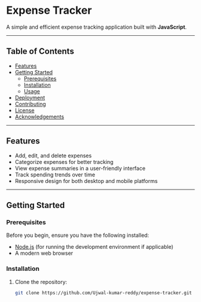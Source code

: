 # Expense Tracker

A simple and efficient expense tracking application built with **JavaScript**.

---

## Table of Contents

- [Features](#features)
- [Getting Started](#getting-started)
  - [Prerequisites](#prerequisites)
  - [Installation](#installation)
  - [Usage](#usage)
- [Deployment](#deployment)
- [Contributing](#contributing)
- [License](#license)
- [Acknowledgements](#acknowledgements)

---

## Features

- Add, edit, and delete expenses
- Categorize expenses for better tracking
- View expense summaries in a user-friendly interface
- Track spending trends over time
- Responsive design for both desktop and mobile platforms

---

## Getting Started

### Prerequisites

Before you begin, ensure you have the following installed:

- [Node.js](https://nodejs.org/) (for running the development environment if applicable)
- A modern web browser

### Installation

1. Clone the repository:
   ```bash
   git clone https://github.com/Ujwal-kumar-reddy/expense-tracker.git

